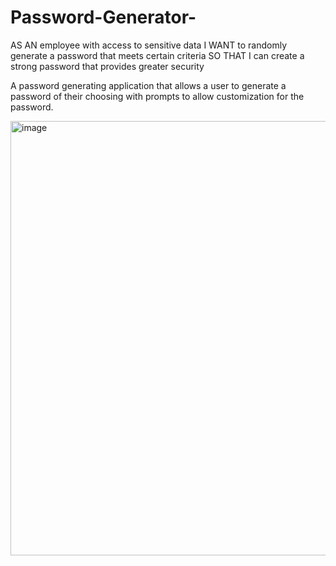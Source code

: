 # Password-Generator-
AS AN employee with access to sensitive data I WANT to randomly generate a password that meets certain criteria SO THAT I can create a strong password that provides greater security



A password generating application that allows a user to generate a password of their choosing with prompts to allow customization 
for the password. 


<img width="695" alt="image" src="https://user-images.githubusercontent.com/92882370/156856953-8c3ca8b0-a011-4197-a400-832635107cb0.png">
